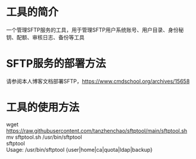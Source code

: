 # 工具的简介
一个管理SFTP服务的工具，用于管理SFTP用户系统账号、用户目录、身份秘钥、配额、审核日志、备份等工具

# SFTP服务的部署方法
请参阅本人博客文档部署SFTP，https://www.cmdschool.org/archives/15658

# 工具的使用方法
wget https://raw.githubusercontent.com/tanzhenchao/sftptool/main/sftptool.sh  
mv sftptool.sh /usr/bin/sftptool  
sftptool  
Usage: /usr/bin/sftptool {user|home|ca|quota|ldap|backup}  

